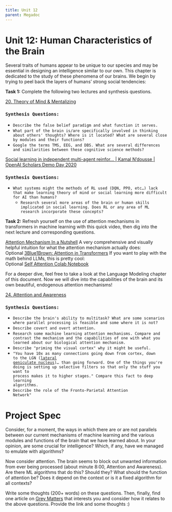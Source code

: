 ```yaml
---
title: Unit 12
parent: Megadoc
---
```


# Unit 12: Human Characteristics of the Brain

Several traits of humans appear to be unique to our species and may be essential in designing an intelligence similar to our own. This chapter is dedicated to the study of these phenomena of our brains. We begin by trying to peel back the layers of humans’ strong social tendencies:

**Task 1:** Complete the following two lectures and synthesis questions.

[20. Theory of Mind & Mentalizing](https://www.youtube.com/watch?v=pfZY5aDJazA&list=PLUl4u3cNGP60IKRN_pFptIBxeiMc0MCJP&index=15)


### `Synthesis Questions:`

* `Describe the false belief paradigm and what function it serves.`
* `What part of the brain is/are specifically involved in thinking about others' thoughts? Where is it located? What are several close by modules and their functions?`
* `Google the terms TMS, EEG, and DBS. What are several differences and similarities between these cognitive science methods?`

[Social learning in independent multi-agent reinfor… \| Kamal N’dousse \| OpenAI Scholars Demo Day 2020](https://www.youtube.com/watch?v=Qy9J5519s68)


### `Synthesis Questions:`

* `What systems might the methods of RL used (DQN, PPO, etc…) lack that make learning theory of mind or social learning more difficult for AI than humans?`
    * `Research several more areas of the brain or human skills implicated in social learning. Does RL or any area of ML research incorporate these concepts?`

**Task 2:** Refresh yourself on the use of attention mechanisms in transformers in machine learning with this quick video, then dig into the next lecture and corresponding questions.

[Attention Mechanism In a Nutshell](https://www.youtube.com/watch?v=oMeIDqRguLY)
A very comprehensive and visually helpful intuition for what the attention mechanism actually does:  
Optional [3Blue1Brown: Attention in Transformers](https://www.youtube.com/watch?v=eMlx5fFNoYc)
If you want to play with the math behind LLMs, this is pretty cool:  
Optional [Self Attention Colab Notebook](https://github.com/udlbook/udlbook/blob/main/Notebooks/Chap12/12_1_Self_Attention.ipynb)

For a deeper dive, feel free to take a look at the Language Modeling chapter of this document. Now we will dive into the capabilities of the brain and its own beautiful, endogenous attention mechanisms!

[24. Attention and Awareness](https://www.youtube.com/watch?v=B4a0WdGp52g&list=PLUl4u3cNGP60IKRN_pFptIBxeiMc0MCJP&index=17)


### `Synthesis Questions:`

* `Describe the brain's ability to multitask? What are some scenarios where parallel processing is feasible and some where it is not?`
* `Describe covert and overt attention.`
* `Research some machine learning attention mechanisms. Compare and contrast the mechanism and the capabilities of one with what you learned about our biological attention mechanism.`
* `Describe "priming the visual cortex" why it might be useful.`
* <code>"You have 10x as many connections going down from cortex, down to the LGN ([lateral geniculate nucleus](https://en.wikipedia.org/wiki/Lateral_geniculate_nucleus))… than going forward. One of the things you're doing is setting up selective filters so that only the stuff you want to process makes it to higher stages." Compare this fact to deep learning algorithms.</code>
* <code>Describe the role of the Fronto-Parietal Attention Network"</code>

# Project Spec
Consider, for a moment, the ways in which there are or are not parallels between our current mechanisms of machine learning and the various modules and functions of the brain that we have learned about. In your opinion, are some crucial for intelligence? Which, if any, have we managed to emulate with algorithms?

Now consider attention. The brain seems to block out unwanted information from ever being processed (about minute 8:00, Attention and Awareness). Are there ML algorithms that do this? Should they? What should the function of attention be? Does it depend on the context or is it a fixed algorithm for all contexts?

Write some thoughts (200+ words) on these questions. Then, finally, find one article on [Grey Matters](https://greymattersjournal.org/) that interests you and consider how it relates to the above questions. Provide the link and some thoughts :\)